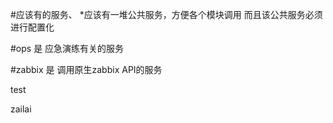 #应该有的服务、
	*应该有一堆公共服务，方便各个模块调用
		而且该公共服务必须进行配置化

#ops 是 应急演练有关的服务

#zabbix 是 调用原生zabbix API的服务

test

zailai
